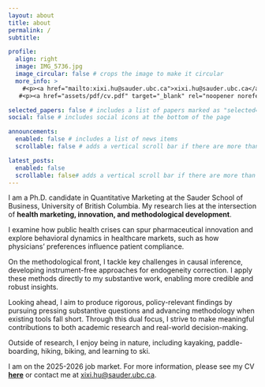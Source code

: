 ```yaml
---
layout: about
title: about
permalink: /
subtitle:

profile:
  align: right
  image: IMG_5736.jpg
  image_circular: false # crops the image to make it circular
  more_info: >
    #<p><a href="mailto:xixi.hu@sauder.ubc.ca">xixi.hu@sauder.ubc.ca</a></p>
   #<p><a href="assets/pdf/cv.pdf" target="_blank" rel="noopener noreferrer">curriculum vitae</a></p>

selected_papers: false # includes a list of papers marked as "selected={true}"
social: false # includes social icons at the bottom of the page

announcements:
  enabled: false # includes a list of news items
  scrollable: false # adds a vertical scroll bar if there are more than 3 news items

latest_posts:
  enabled: false
  scrollable: false# adds a vertical scroll bar if there are more than 3 new posts items
---
```


I am a Ph.D. candidate in Quantitative Marketing at the Sauder School of Business, University of British Columbia. My research lies at the intersection of **health marketing, innovation, and methodological development**. 

I examine how public health crises can spur pharmaceutical innovation and explore behavioral dynamics in healthcare markets, such as how physicians’ preferences influence patient compliance. 

On the methodological front, I tackle key challenges in causal inference, developing instrument-free approaches for endogeneity correction. I apply these methods directly to my substantive work, enabling more credible and robust insights.

Looking ahead, I aim to produce rigorous, policy-relevant findings by pursuing pressing substantive questions and advancing methodology when existing tools fall short. Through this dual focus, I strive to make meaningful contributions to both academic research and real-world decision-making.

Outside of research, I enjoy being in nature, including kayaking, paddle-boarding, hiking, biking, and learning to ski.

I am on the 2025-2026 job market. For more information, please see my CV [**here**](assets/pdf/cv.pdf) or contact me at <a href="mailto:xixi.hu@sauder.ubc.ca">xixi.hu@sauder.ubc.ca</a>. 
